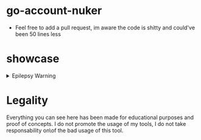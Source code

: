 # go-account-nuker
  - Feel free to add a pull request, im aware the code is shitty and could've been 50 lines less

# showcase
  <details>
    <summary>Epilepsy Warning</summary>

  ![result](https://i.imgur.com/PdRio1j.gif)

  </details>

# Legality

Everything you can see here has been made for educational purposes and proof of concepts. I do not promote the usage of my tools, I do not take responsability on\of the bad usage of this tool.
